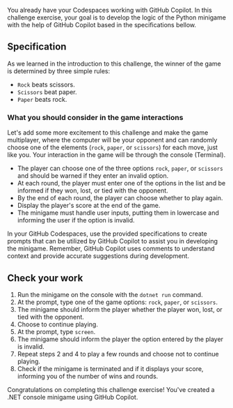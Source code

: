 You already have your Codespaces working with GitHub Copilot. In this challenge exercise, your goal is to develop the logic of the Python minigame with the help of GitHub Copilot based in the specifications bellow.

## Specification

As we learned in the introduction to this challenge, the winner of the game is determined by three simple rules:

- `Rock` beats scissors.
- `Scissors` beat paper.
- `Paper` beats rock.

### What you should consider in the game interactions

Let's add some more excitement to this challenge and make the game multiplayer, where the computer will be your opponent and can randomly choose one of the elements (`rock`, `paper`, or `scissors`) for each move, just like you. Your interaction in the game will be through the console (Terminal).

- The player can choose one of the three options `rock`, `paper`, or `scissors` and should be warned if they enter an invalid option.
- At each round, the player must enter one of the options in the list and be informed if they won, lost, or tied with the opponent.
- By the end of each round, the player can choose whether to play again.
- Display the player's score at the end of the game.
- The minigame must handle user inputs, putting them in lowercase and informing the user if the option is invalid.

In your GitHub Codespaces, use the provided specifications to create prompts that can be utilized by GitHub Copilot to assist you in developing the minigame. Remember, GitHub Copilot uses comments to understand context and provide accurate suggestions during development.

## Check your work

1. Run the minigame on the console with the `dotnet run` command.
1. At the prompt, type one of the game options: `rock`, `paper`, or `scissors`.
1. The minigame should inform the player whether the player won, lost, or tied with the opponent.
1. Choose to continue playing.
1. At the prompt, type `screen`.
1. The minigame should inform the player the option entered by the player is invalid.
1. Repeat steps 2 and 4 to play a few rounds and choose not to continue playing.
1. Check if the minigame is terminated and if it displays your score, informing you of the number of wins and rounds.

Congratulations on completing this challenge exercise! You've created a .NET console minigame using GitHub Copilot.
